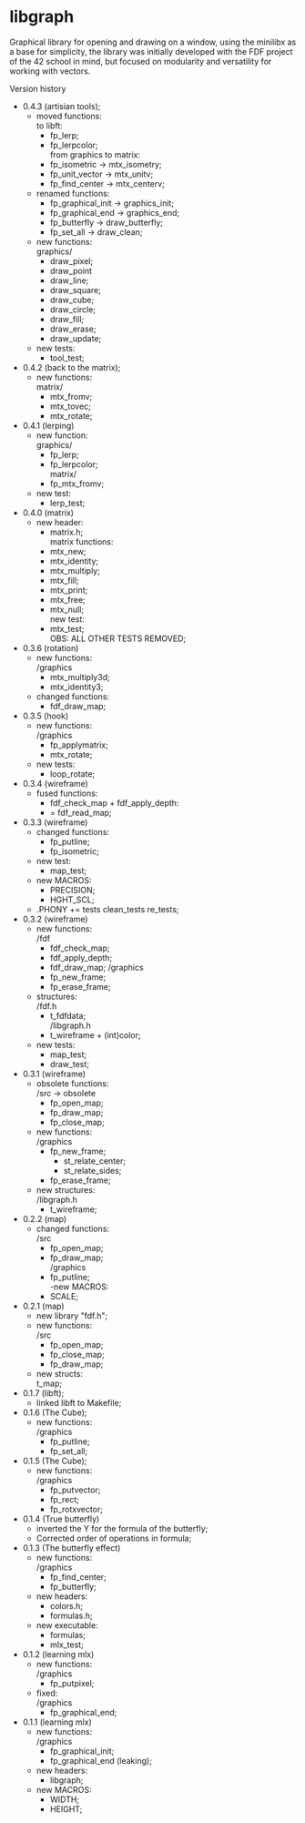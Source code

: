 # libgraph

Graphical library for opening and drawing on a window, using the minilibx as a base for simplicity, the library was initially developed with the FDF project of the 42 school in mind, but focused on modularity and versatility for working with vectors.  

Version history 
- 0.4.3 (artisian tools);  
	- moved functions:  
		to libft:  
		- fp_lerp;
		- fp_lerpcolor;  
		from graphics to matrix:  
		- fp_isometric -> mtx_isometry;  
		- fp_unit_vector -> mtx_unitv;  
		- fp_find_center -> mtx_centerv;  
	- renamed functions:  
		- fp_graphical_init -> graphics_init;  
		- fp_graphical_end -> graphics_end;  
		- fp_butterfly -> draw_butterfly;  
		- fp_set_all -> draw_clean;  
	- new functions:  
		graphics/ 
		- draw_pixel; 
		- draw_point	
		- draw_line;
		- draw_square;
		- draw_cube;	
		- draw_circle;  
		- draw_fill;  
		- draw_erase;
		- draw_update;
	- new tests:  
		- tool_test; 
- 0.4.2 (back to the matrix);  
	- new functions:  
		matrix/  
		- mtx_fromv;  
		- mtx_tovec;  
		- mtx_rotate;  
- 0.4.1 (lerping)  
	- new function:  
		graphics/  
		- fp_lerp;  
		- fp_lerpcolor;  
		matrix/  
		- fp_mtx_fromv;  
	- new test:  
		- lerp_test;  
- 0.4.0 (matrix)  
	- new header:  
		- matrix.h;   
	matrix functions:  
		- mtx_new;  
		- mtx_identity;  
		- mtx_multiply;   
		- mtx_fill;  
		- mtx_print;  
		- mtx_free;  
		- mtx_null;  
	new test:  
		- mtx_test;  
	OBS: ALL OTHER TESTS REMOVED;  
- 0.3.6 (rotation)  
	- new functions:  
		/graphics  
		- mtx_multiply3d;   
		- mtx_identity3;  
	- changed functions:  
		- fdf_draw_map;  
- 0.3.5 (hook)  
	- new functions:  
		/graphics  
		- fp_applymatrix;  
		- mtx_rotate;   
	- new tests:  
		- loop_rotate;   
- 0.3.4 (wireframe)  
	- fused functions:  
		- fdf_check_map + fdf_apply_depth:  
		- = fdf_read_map;  
- 0.3.3 (wireframe)  
	- changed functions:  
		- fp_putline;  
		- fp_isometric;  
	- new test:  
		- map_test;   
	- new MACROS:  
		- PRECISION;  
		- HGHT_SCL;   
	- .PHONY += tests clean_tests re_tests;   
- 0.3.2 (wireframe)  
	- new functions:  
		/fdf  
		- fdf_check_map;  
		- fdf_apply_depth;  
		- fdf_draw_map; 
		/graphics  
		- fp_new_frame;  
		- fp_erase_frame;   
	- structures:  
		/fdf.h  
		- t_fdfdata;  
		/libgraph.h  
		- t_wireframe + (int)color;  
	- new tests:  
		- map_test;  
		- draw_test;  
- 0.3.1 (wireframe)  
	- obsolete functions:  
		/src -> obsolete  
		- fp_open_map;  
		- fp_draw_map;  
		- fp_close_map;  
	- new functions:  
		/graphics  
		- fp_new_frame;  
			- st_relate_center;  
			- st_relate_sides;  
		- fp_erase_frame;  
	- new structures:  
		/libgraph.h  
		- t_wireframe;  
- 0.2.2 (map) 
	- changed functions:  
		/src  
		- fp_open_map;  
		- fp_draw_map;  
		/graphics  
		- fp_putline;  
	-new MACROS:  
		- SCALE;   
- 0.2.1 (map)  
	- new library "fdf.h";  
	- new functions:  
		/src  
		- fp_open_map;  
		- fp_close_map;  
		- fp_draw_map;  
	- new structs:  
		t_map;  
- 0.1.7 (libft);  
	- linked libft to Makefile;  
- 0.1.6 (The Cube);  
	- new functions:  
		/graphics  
		- fp_putline;  
		- fp_set_all;  
- 0.1.5 (The Cube);
	- new functions:  
		/graphics  
		- fp_putvector;  
		- fp_rect;  
		- fp_rotxvector;  
- 0.1.4 (True butterfly)  
	- inverted the Y for the formula of the butterfly;  
	- Corrected order of operations in formula;  
- 0.1.3 (The butterfly effect)  
	- new functions:  
		/graphics  
		- fp_find_center;  
		- fp_butterfly;
	- new headers:  
		- colors.h;  
		- formulas.h;  
	- new executable:  
		- formulas;  
		- mlx_test;  
- 0.1.2 (learning mlx)  
	- new functions:  
		/graphics  
		- fp_putpixel;  
	- fixed:  
		/graphics  
		- fp_graphical_end;  
- 0.1.1 (learning mlx)  
	- new functions:  
		/graphics  
		- fp_graphical_init;  
		- fp_graphical_end (leaking);  
	- new headers:
		- libgraph;  
	- new MACROS:  
		- WIDTH;  
		- HEIGHT;  
